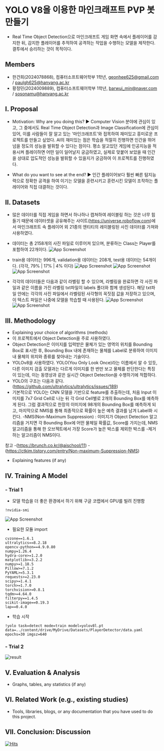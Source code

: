 
# YOLO V8을 이용한 마인크래프트 PVP 봇 만들기

- Real Time Object Detection으로 마인크래프트 게임 화면 속에서 플레이어를 감지한 뒤, 감지한 플레이어를 추적하여 공격하는 작업을 수행하는 모델을 제작한다. 결투에서 승리하는 것이 목적이다. 

## Members
- 한건희(2024078868), 컴퓨터소프트웨어학부 1학년, geonhee625@gmail.com / paulgh625@hanyang.ac.kr
- 황정민(2024009889), 컴퓨터소프트웨어학부 1학년, barwui_min@naver.com / sosonamu@hanyang.ac.kr

## I. Proposal
- Motivation: Why are you doing this?
▶ Computer Vision 분야에 관심이 있고, 그 중에서도 Real Time Object Detection과 Image Classification에 관심이 있어, 이를 사람들이 잘 알고 있는 '마인크래프트'와 접목하여 재미있고 흥미로운 프로젝트를 만들고 싶었다. AI의 재미있는 점은 학습을 적절히 진행하면 인간을 뛰어넘을 정도의 성능을 발휘할 수 있다는 점이다. 평소 알고있던 게임에 인공지능을 적용시켜 플레이하면 어떤 일이 일어날지 궁금하였고, 실제로 맞붙어 보았을 때 인간을 상대로 압도적인 성능을 발휘할 수 있을지가 궁금하여 이 프로젝트를 진행하였다.

- What do you want to see at the end?
▶ 인간 플레이어보다 훨씬 빠른 탐지능력으로 정확한 공격을 하여 이기는 모델을 훈련시키고 훈련시킨 모델이 조작하는 플레이어와 직접 대결하는 것이다.

## II. Datasets
- 많은 데이터를 직접 게임을 하면서 하나하나 캡쳐하여 레이블링 하는 것은 너무 힘들기 때문에 데이터셋을 공유해주는 사이트(<https://universe.roboflow.com>)에서 마인크래프트 속 플레이어 외 21종의 엔티티의 레이블링된 사진 데이터를 가져와 사용하였다.

- 데이터는 총 2158개의 사진 파일로 이루어져 있으며, 분류하는 Class는 Player를 포함하여 22개이다.
![App Screenshot](/imagesDOCU/데이터셋_개수.png)
- train용 데이터는 996개, validation용 데이터는 208개, test용 데이터는 54개이다. (각각, 79% | 17% | 4% 이다)
![App Screenshot](/imagesDOCU/train용_데이터.png)
![App Screenshot](/imagesDOCU/valid용_데이터.png)
![App Screenshot](/imagesDOCU/test용_데이터.png)
- 각각의 데이터들은 다음과 같이 라벨링 할 수 있으며, 라벨링을 완료하면 각 사진 파일과 같은 이름을 가진 라벨링 txt파일이 labels 폴더와 함께 생성된다. 해당 txt파일 안에는 각각의 사진 파일에서 라벨링된 사각형의 꼭짓점 값을 저장하고 있으며, 이 텍스트 파일은 나중에 모델을 학습할 때 사용된다.
![App Screenshot](/imagesDOCU/player_1.png)
![App Screenshot](/imagesDOCU/player_2.png)

## III. Methodology 
- Explaining your choice of algorithms (methods)
- 이 프로젝트에서 Object Detection을 주로 사용하였다.
- Object Detection은 이미지를 입력받은 물체가 있는 영역의 위치를 Bounding Box로 표시한 후, Bounding Box 내에 존재하는 물체를 Label로 분류하여 이미지 내 물체의 위치와 종류를 찾아내는 기술이다.
- YOLOv8을 사용하였다. YOLO(You Only Look Once)라는 이름에서 알 수 있듯, 다른 이미지 검출 모델과는 다르게 이미지를 한 번만 보고 물체를 판단한다는 특징이 있는데, 이는 동영상과 같은 실시간 Object Detection을 수행하기에 적합하다.
- YOLO의 구조는 다음과 같다. (https://github.com/ultralytics/ultralytics/issues/189)
- 기본적으로 YOLO는 CNN 모델을 기반으로 feature를 추출하는데, 처음 Input 이미지를 7x7 Grid Cell로 나눈 뒤 각 Grid Cell별로 2개의 Bounding Box를 예측하게 된다. 그럼 결과적으로 한장의 이미지에 98개의 Bounding   Box를 예측하게 되고, 마지막으로 NMS를 통해 최종적으로 확률이 높은 예측 결과를 남겨 Label화 시킨다.
-NMS(Non-Maximum Suppression) : 이미지가 Object Detection 알고리즘을 거치면 각 Bounding Box에 어떤 물체일 확률값, Score를 가지는데, NMS 알고리즘을 통해 한 오브젝트에서 가장 Score가 높은 박스를 제외한 박스를 -제거하는 알고리즘이 NMS이다.


 참고 
-(https://brunch.co.kr/@aischool/11)
-(https://ctkim.tistory.com/entry/Non-maximum-Suppression-NMS)
- Explaining features (if any)

## IV. Training A Model
### - Trial 1
- 모델 학습을 더 좋은 환경에서 하기 위해 구글 코랩에서 GPU를 빌려 진행함
```
!nvidia-smi
```
![App Screenshot](/imagesDOCU/사양.png)
- 필요한 모듈 import
```
cvzone==1.6.1
ultralytics==8.2.18
opencv-python==4.9.0.80
numpy=1.26.4
hydra-core>=1.2.0
matplotlib>=3.2.2
numpy>=1.18.5
Pillow>=7.1.2
PyYAML>=5.3.1
requests>=2.23.0
scipy>=1.4.1
torch>=1.7.0
torchvision>=0.8.1
tqdm>=4.64.0
filterpy==1.4.5
scikit-image==0.19.3
lap==0.4.0
```
- 학습 시작
```
!yolo task=detect mode=train model=yolov8l.pt data=../content/drive/MyDrive/Datasets/PlayerDetector/data.yaml epochs=30 imgsz=640
```

### - Trial 2
![result](/imagesDOCU/result1.gif)

## V. Evaluation & Analysis
- Graphs, tables, any statistics (if any)

## VI. Related Work (e.g., existing studies)
- Tools, libraries, blogs, or any documentation that you have used to do this project.

## VII. Conclusion: Discussion


[![Hits](https://hits.seeyoufarm.com/api/count/incr/badge.svg?url=https%3A%2F%2Fgithub.com%2Fgeonheegit%2FAI-DeepLearning&count_bg=%2379C83D&title_bg=%23555555&icon=&icon_color=%23E7E7E7&title=hits&edge_flat=false)](https://hits.seeyoufarm.com)
